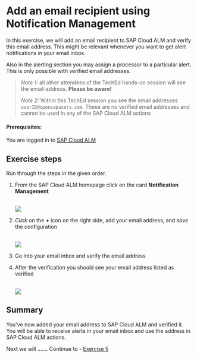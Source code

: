 # Add an email recipient using Notification Management	

In this exercise, we will add an email recipient to SAP Cloud ALM and verify this email address. This might be relevant whenever you want to get alert notifications in your email inbox. 

Also in the alerting section you may assign a processor to a particular alert. This is only possible with verified email addresses.

>
> *Note 1:* all other attendees of the TechEd hands-on session will see the email-address. **Please be aware!**
>
> *Note 2:* Within this TechEd session you see the email addresses `userID@opensapusers.com`. These are no verified email addresses and cannot be used in any of the SAP Cloud ALM actions
> 


#### Prerequisites:
You are logged in to [SAP Cloud ALM](https://teched22-cloudalm-003.eu10.alm.cloud.sap/launchpad#Shell-home) 

## Exercise steps

Run through the steps in the given order.

1. From the SAP Cloud ALM homepage click on the card **Notification Management**

    <br>![](/exercises/ex1/images/CALMLandingNotifMgmt.png) 
   
2. *Click* on the **+** icon on the right side, add your email address, and *save* the configuration

    <br>![](/exercises/ex1/images/NMAddEmail.png) 
    
3. Go into your email inbox and verify the email address

4. After the verification you should see your email address listed as verified

    <br>![](/exercises/ex1/images/NMEmailVerified.png) 
    

## Summary

You've now added your email address to SAP Cloud ALM and verified it. You will be able to receive alerts in your email inbox and use the address in SAP Cloud ALM actions.

Next we will ....... Continue to - [Exercise 5](../ex5/README.md)





<!--
# Available metrics for Cloud Integration

In this exercise, we will ...

## Exercise steps

Run through the exercise steps in the given order.

#### Prequisites:
The Cloud Integration tenant is already registered. If not please run through exercises [Register a Cloud Integration tenant in LMS](../ex11/).

If not already done, please login to [SAP Cloud ALM tenant](https://teched22-cloudalm-003.authentication.eu10.hana.ondemand.com/).  

1.	Navigate t...

   <br>![](/exercises/ex1/images/CALMLandingHealthMon.png)
   
    >
    > *Important:*
    > Health monitoring do.....
    >

## Summary

You've now ...
After completing these steps you will have created...

Go back to - [Exercise 4.4 - Check alerts in Health Monitoring](/exercises/ex4/ex44/)


2.	Insert this line of code.
```abap
response->set_text( |Hello ABAP World! | ). 
```

-->
